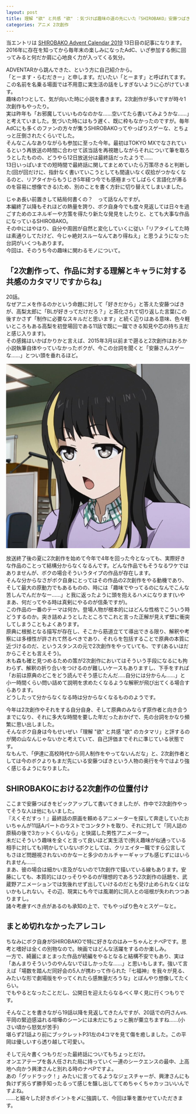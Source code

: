 ```yaml
---
layout: post
title: 理解 "欲" と共感 "欲" ：気づけば趣味の道の先にいた『SHIROBAKO』安藤つばきの話
categories: アニメ 2次創作
---
```


当エントリは [SHIROBAKO Advent Calendar 2019](https://adventar.org/calendars/3902) 13日目の記事になります。2016年に存在を知ってから毎年末の楽しみになったAdC、いざ参加する側に回ってみると何だか肩に心地良く力が入ってくる気分。  
  
ADVENTARから跳んできた、という方に自己紹介から。  
「とーます・らむだきー」と申します。だいたい「とーます」と呼ばれてます。  
この名前を名乗る場面では不用意に実生活の話をしすぎないように心がけています。  
趣味の1つとして、気が向いた時に小説を書きます。2次創作が多いですが時々1次創作もやったり。  
実は昨年も「お邪魔していいものなのかな……空いてたら書いてみようかな……」と考えていました。気づいた時にはもう遅く、既に枠もなかったのですが。毎年AdCにも多くのファンの方々が集うSHIROBAKOってやっぱりスゲーな、とちょっと圧倒されたくらいでした。  
そんなこんなありながらも参加に至った今年。最初はTOKYO MXでなされているという再放送の時間に合わせて該当話を再視聴しながらそれについて筆を取ろうとしたものの、どうやら12日放送分は最終話だったようで……  
13日いっぱいまでの短時間で最終話に関してまとめていたら万策尽きると判断した(回が回だけに、指針なく書いていこうとしても間違いなく収拾がつかなくなるのと、リアタイからもうじき5年経つ今でも感極まってしばらく言語化が滞るのを容易に想像できる)ため、別のことを書く方針に切り替えてしまいました。

じゃあ長い前置きして結局何書くの？　って話なんですが。  
本編終了以降もそれほどの熱量を誇り、ボク自身今でも度々見返しては日々を過ごすためのエネルギーや方策を得たり新たな発見をしたりと、とても大事な作品になっているSHIROBAKO。  
その中にはやはり、自分や周囲が自然と変化していくに従い「リアタイしてた時は素通りしてたけど、今じゃ絶対スルーなんてあり得ねえ」と思うようになった台詞がいくつもあります。  
今回は、そのうち今の趣味に関わるモノについて。

## 「2次創作って、作品に対する理解とキャラに対する共感のカタマリですからね」

20話。  
なぜアニメを作るのかという命題に対して「好きだから」と答えた安藤つばきが、高梨太郎に「BLが好きってだけだろ？」と茶化されて切り返した言葉(この後すかさず「制作に必要なスキルだと思います」と続く辺りはある意味、色々軽いところもある高梨を初登場回である11話で既に一蹴できる知見や芯の持ち主だと感じ入ります)。  
その感銘はいかばかりかと言えば、2015年3月以前まで遡ると2次創作はおろか小説執筆自体やっていなかったボクが、今この台詞を聞くと「安藤さんスゲーな……」とつい頭を垂れるほど。

![20話より](/images/20191213_01.jpg "「適当言ってますよね？」")

放送終了後の夏に2次創作を始めて今年で4年を回った今となっても、実際好きな作品のことって結構分からなくなるんです。どんな作品でもそうなるワケではありませんが、ボクの場合そういうタイプの作品が存在します。  
そんな分からなさがボク自身にとってはその作品の2次創作をやる動機であり、そして最大の原動力でもあるものの、時には「趣味でやってるのになんでこんな苦しんでんだかなー……」と我に返ったように頭を抱えるハメになります(いやまあ、何だってやる時は真剣にやるのが信条ですが)。  
この作品の一番のテーマは何か。登場人物が根本的にはどんな性格でこういう時どうするのか。突き詰めようとしたところでこれと言った正解が見えず壁に衝突してしまうこともよくあります。  
原典に根拠となる描写が存在し、そこから筋道立てて導出できる限り、解釈や考察には多様性が許されて然るべきであり、それらを包括することで原典の本質に近づけるのだ、というスタンスの元で2次創作をやっていても、です(あるいはだからこそとも言えそう)。  
木も森も確と見つめるための策が2次創作においてはそういう手段になるにも拘わらず、解釈の折り合いをつけるのが難しいケースもありますし、下手をすれば「お前は原典のどこをどう読んでそう感じたんだ…‥自分には分からん……」と小一時間くらい問い詰めて説明を求めたくなるような解釈が飛び出てくる場合すらあります。  
どうしたって分からなくなる時は分からなくなるもののようです。

今年は2次創作やそれをする自分自身、そして原典のみならず原作者と向き合うまでになり、それに多大な時間を要した年だったおかげで、先の台詞をかなり頻繁に思い出しました。  
そんなボク自身は今もせいぜい「理解 "欲" と共感 "欲" のカタマリ」と評するのが関の山なんじゃないかと考えていて、自己評価までそれに準じている状態です。  
なもんで、「伊達に高校時代から同人制作をやってないんだな」と、2次創作者としては今のボクよりもまだ先にいる安藤つばきという人物の奥行を今ではより強く感じるようになりました。

## SHIROBAKOにおける2次創作の位置付け

ここまで安藤つばきをピックアップして書いてきましたが、作中で2次創作やってそうな人は他にもいました。  
『えくそだすっ！』最終話の原画を頼めるアニメーターを探して奔走していたおいちゃんが11話Aパートのラストでコンタクトを取り、それに対して「同人誌の原稿の後で3カットくらいなら」と快諾した男性アニメーター。  
未だにそういう趣味を全くと言って良いほど実生活で(例え趣味が似通っている相手に対しても)明かしていないボクとしては、クリエイター職ですら公言してもさほど問題視されないのかなーと多少のカルチャーギャップも感じずにはいられません……  
まあ、彼の場合は細かい言及がないので1次創作で描いている線もあります。安藤にしても、本質的にはひっそりやるのが理想的であろう2次創作の話題を、武蔵野アニメーションでは気後れせず出していけるのだとも受け止められなくはないかもしれない。その辺、現実にも今では風潮的に同人との垣根が失われつつありますし。  
諸々考慮すべき点があるのも承知の上で、でもやっぱり色々とスゲーなと。

## まとめ切れなかったアレコレ

ちなみにボク自身がSHIROBAKOで特に好きなのはみーちゃんとナベPです。思考と嗜好は全くの別物なので。映画ではどんな活躍をするのか楽しみ。  
一方で、綺麗にまとまった作品が続編をやるとなると結構不安でもあり、実は「あんまりそういうのやんないでほしかったな……」と思いもします。強いて言えば「場数を踏んだ同好会の5人が携わって作られた『七福神』を我々が見る、みたいな形で劇場版をやってくれたら感無量だろうな」とぼんやり想像してたくらい。  
でもやるとなったことだし、公開日を迎えたらなるべく早く見に行くつもりです。

そんなことを書きながら19話以降を見返してきたんですが、20話での円さんvs.平岡の緊迫感溢れる喧嘩のシーンには未だにちょっと腕が粟立ちますね……(小さい頃から怒気が苦手)  
堪らず21話より前にブックレットP31左の4コマを見て傷を癒しました。この平岡は優しいすら透り越して可愛い。

そして元々書くつもりだった最終話についてもちょっとだけ。  
オンエアテープを各人任された局に持っていく一連のシークエンスの最中、上高地へ向かう興津さんと別れる時のナベPですよ。  
あの「グッドラック！」みたいに言ってるようなジェスチャーが、興津さんにも負けず劣らず勝手知ったるって感じを醸し出しててめちゃくちゃカッコいいんですよね。  
……と細々した好きポイントを〆に強調して、今回は筆を置かせていただきます。
